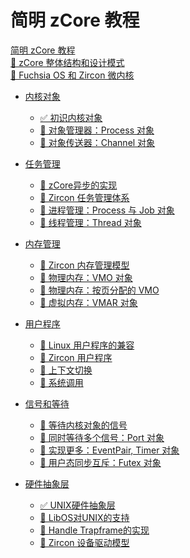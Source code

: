 # 简明 zCore 教程

[简明 zCore 教程](README.md)<br>
[🚧 zCore 整体结构和设计模式](zcore-intro.md)<br>
[🚧 Fuchsia OS 和 Zircon 微内核](fuchsia.md)<br>

- [内核对象](ch01-00-object.md)
    - [✅ 初识内核对象](ch01-01-kernel-object.md)
    - [🚧 对象管理器：Process 对象](ch01-02-process-object.md)
    - [🚧 对象传送器：Channel 对象](ch01-03-channel-object.md)

- [任务管理](ch02-00-task.md)
    - [🚧 zCore异步的实现](ch02-05-zcore-async.md)
    - [🚧 Zircon 任务管理体系](ch02-01-zircon-task.md)
    - [🚧 进程管理：Process 与 Job 对象](ch02-02-process-job-object.md)
    - [🚧 线程管理：Thread 对象](ch02-03-thread-object.md)

- [内存管理](ch03-00-memory.md)
    - [🚧 Zircon 内存管理模型](ch03-01-zircon-memory.md)
    - [🚧 物理内存：VMO 对象](ch03-02-vmo.md)
    - [🚧 物理内存：按页分配的 VMO](ch03-03-vmo-paged.md)
    - [🚧 虚拟内存：VMAR 对象](ch03-04-vmar.md)

- [用户程序](ch04-00-userspace.md)
    - [🚧 Linux 用户程序的兼容](ch04-04-linux-apps.md)
    - [🚧 Zircon 用户程序](ch04-01-user-program.md)
    - [🚧 上下文切换](ch04-02-context-switch.md)
    - [🚧 系统调用](ch04-03-syscall.md)

- [信号和等待](ch05-00-signal-and-waiting.md)
    - [🚧 等待内核对象的信号](ch05-01-wait-signal.md)
    - [🚧 同时等待多个信号：Port 对象](ch05-02-port-object.md)
    - [🚧 实现更多：EventPair, Timer 对象](ch05-03-more-signal-objects.md)
    - [🚧 用户态同步互斥：Futex 对象](ch05-04-futex-object.md)

- [硬件抽象层](ch06-00-hal.md)
    - [✅ UNIX硬件抽象层](ch06-01-zcore-hal-unix.md)
    - [🚧 LibOS对UNIX的支持](ch06-02-zcore-libos-unix.md)
    - [🚧 Handle Trapframe的实现](ch06-03-trapframe_across_kernel_and_user.md)
    - [🚧 Zircon 设备驱动模型](ch06-04-zircon-driver.md)

